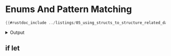 # Enums And Pattern Matching

```rust
{{#rustdoc_include ../listings/05_using_structs_to_structure_related_data/l01-structs/src/main.rs:all}}
```

<details>
<summary>Output</summary>

```console
{{#include ../listings/05_using_structs_to_structure_related_data/l01-structs/output.txt}}
```

</details>

## if let

<!-- TODO -->
